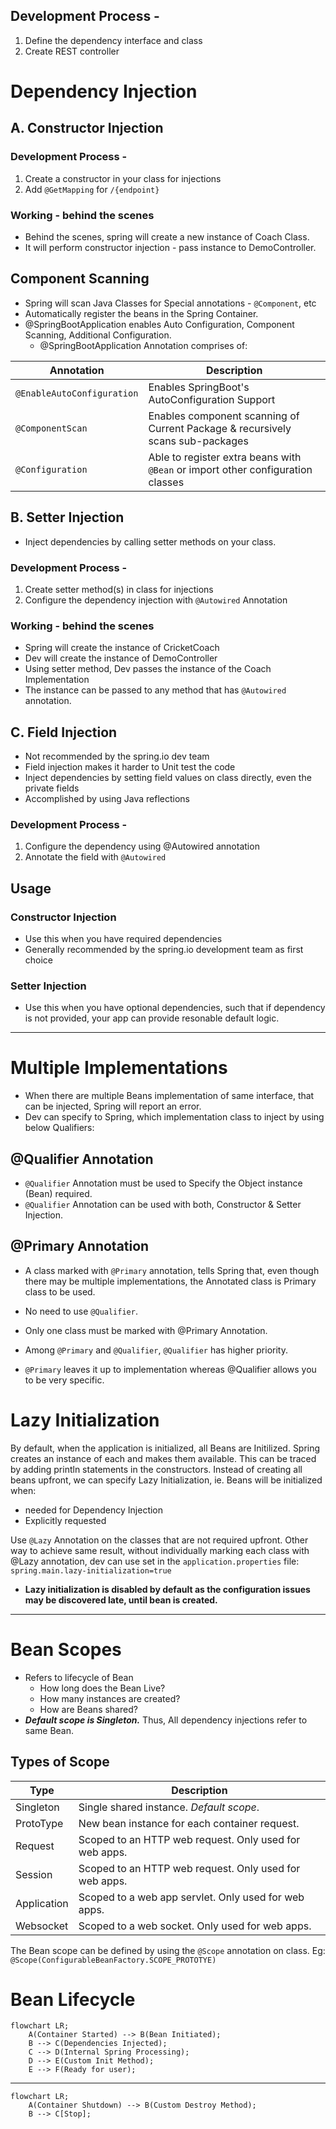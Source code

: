## Development Process -
1. Define the dependency interface and class
2. Create REST controller


# Dependency Injection
## A. Constructor Injection
### Development Process - 
1. Create a constructor in your class for injections
2. Add `@GetMapping` for `/{endpoint}`

### Working - behind the scenes
* Behind the scenes, spring will create a new instance of Coach Class.
* It will perform constructor injection - pass instance to DemoController.

## Component Scanning
* Spring will scan Java Classes for Special annotations - `@Component`, etc
* Automatically register the beans in the Spring Container.
* @SpringBootApplication enables Auto Configuration, Component Scanning, Additional Configuration.
  + @SpringBootApplication Annotation comprises of:

| Annotation | Description          |
| ---------- | -------------------- |
| `@EnableAutoConfiguration` | Enables SpringBoot's AutoConfiguration Support |
| `@ComponentScan` | Enables component scanning of Current Package & recursively scans sub-packages |
| `@Configuration` | Able to register extra beans with `@Bean` or import other configuration classes |

## B. Setter Injection
* Inject dependencies by calling setter methods on your class.
### Development Process - 
1. Create setter method(s) in class for injections
2. Configure the dependency injection with `@Autowired` Annotation

### Working - behind the scenes
* Spring will create the instance of CricketCoach
* Dev will create the instance of DemoController
* Using setter method, Dev passes the instance of the Coach Implementation
* The instance can be passed to any method that has `@Autowired` annotation.

## C. Field Injection
* Not recommended by the spring.io dev team
* Field injection makes it harder to Unit test the code
* Inject dependencies by setting field values on class directly, even the private fields
* Accomplished by using Java reflections

### Development Process - 
1. Configure the dependency using @Autowired annotation
2. Annotate the field with `@Autowired`

## Usage 
### Constructor Injection
  + Use this when you have required dependencies
  + Generally recommended by the spring.io development team as first choice

### Setter Injection
  + Use this when you have optional dependencies, such that if dependency is not provided, your app can provide resonable default logic.

___
# Multiple Implementations
* When there are multiple Beans implementation of same interface, that can be injected, Spring will report an error.
* Dev can specify to Spring, which implementation class to inject by using below Qualifiers:

## @Qualifier Annotation
* `@Qualifier` Annotation must be used to Specify the Object instance (Bean) required.
* `@Qualifier` Annotation can be used with both, Constructor & Setter Injection.

## @Primary  Annotation
* A class marked with `@Primary` annotation, tells Spring that, even though there may be multiple implementations, the Annotated class is Primary class to be used.
* No need to use `@Qualifier`.
* Only one class must be marked with @Primary Annotation.

* Among `@Primary` and `@Qualifier`, `@Qualifier` has higher priority.
* `@Primary` leaves it up to implementation whereas @Qualifier allows you to be very specific.

# Lazy Initialization
By default, when the application is initialized, all Beans are Initilized. Spring creates an instance of each and makes them available.
This can be traced by adding println statements in the constructors.
Instead of creating all beans upfront, we can specify Lazy Initialization, ie. Beans will be initialized when:
* needed for Dependency Injection
* Explicitly requested

Use `@Lazy` Annotation on the classes that are not required upfront.
Other way to achieve same result, without individually marking each class with @Lazy annotation, dev can use 
set in the `application.properties` file: `spring.main.lazy-initialization=true`
* __Lazy initialization is disabled by default as the configuration issues may be discovered late, until bean is created.__ 

___
# Bean Scopes
* Refers to lifecycle of Bean 
  + How long does the Bean Live?
  + How many instances are created?
  + How are Beans shared?
* ___Default scope is Singleton.___ Thus, All dependency injections refer to same Bean.

## Types of Scope
| Type        | Description                                            |
|-------------|--------------------------------------------------------|
| Singleton   | Single shared instance. _Default scope_.               |
| ProtoType   | New bean instance for each container request.          |
| Request     | Scoped to an HTTP web request. Only used for web apps. |
| Session     | Scoped to an HTTP web request. Only used for web apps. |
| Application | Scoped to a web app servlet. Only used for web apps.   |
| Websocket   | Scoped to a web socket. Only used for web apps.        |

The Bean scope can be defined by using the `@Scope` annotation on class.
Eg:
  `@Scope(ConfigurableBeanFactory.SCOPE_PROTOTYE)`

# Bean Lifecycle
```mermaid
flowchart LR;
    A(Container Started) --> B(Bean Initiated);
    B --> C(Dependencies Injected);
    C --> D(Internal Spring Processing);
    D --> E(Custom Init Method);
    E --> F(Ready for user);
```
---
```mermaid
flowchart LR;
    A(Container Shutdown) --> B(Custom Destroy Method);
    B --> C[Stop];
```


